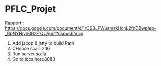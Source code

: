 # PFLC_Projet

Rapport : https://docs.google.com/document/d/1rOS8JFWusmzkHonL2fnDBwpIeb-_RpNYNjvn0RzF1QU/edit?usp=sharing

1. Add jacop & jetty to build Path
2. CHoose scala 2.10
3. Run server.scala
4. Go to localhost:8080
